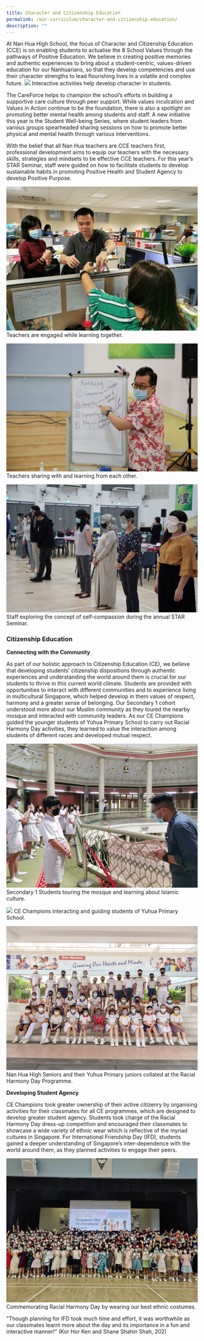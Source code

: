 ```yaml
---
title: Character and Citizenship Education
permalink: /our-curriculum/character-and-citizenship-education/
description: ""
---
```

At Nan Hua High School, the focus of Character and Citizenship Education (CCE) is on enabling students to actualise the 8 School Values through the pathways of Positive Education. We believe in creating positive memories and authentic experiences to bring about a student-centric, values-driven education for our Nanhuarians, so that they develop competencies and use their character strengths to lead flourishing lives in a volatile and complex future.
![](/images/Interactive%20activities%20help%20develop%20character%20in%20students.jpg)
Interactive activities help develop character in students. 

The CareForce helps to champion the school’s efforts in building a supportive care culture through peer support. While values inculcation and Values in Action continue to be the foundation, there is also a spotlight on promoting better mental health among students and staff. A new initiative this year is the Student Well-being Series, where student leaders from various groups spearheaded sharing sessions on how to promote better physical and mental health through various interventions.

With the belief that all Nan Hua teachers are CCE teachers first, professional development aims to equip our teachers with the necessary skills, strategies and mindsets to be effective CCE teachers. For this year’s STAR Seminar, staff were guided on how to facilitate students to develop sustainable habits in promoting Positive Health and Student Agency to develop Positive Purpose.

![](/images/Teachers%20are%20engaged%20while%20learning%20together.jpg)
Teachers are engaged while learning together.

![](/images/Teachers%20sharing%20with%20and%20learning%20from%20each%20other.jpg)
Teachers sharing with and learning from each other. 

![](/images/Staff%20exploring%20the%20concept%20of%20self-compassion%20during%20the%20annual%20STAR%20Seminar.jpg)
Staff exploring the concept of self-compassion during the annual STAR Seminar. 

### **Citizenship Education**

**Connecting with the Community**

As part of our holistic approach to Citizenship Education (CE), we believe that developing students’ citizenship dispositions through authentic experiences and understanding the world around them is crucial for our students to thrive in this current world climate. Students are provided with opportunities to interact with different communities and to experience living in multicultural Singapore, which helped develop in them values of respect, harmony and a greater sense of belonging. Our Secondary 1 cohort understood more about our Muslim community as they toured the nearby mosque and interacted with community leaders. As our CE Champions guided the younger students of Yuhua Primary School to carry out Racial Harmony Day activities, they learned to value the interaction among students of different races and developed mutual respect.

![](/images/Our%20Secondary%201%20Students%20touring%20the%20mosque%20and%20learning%20about%20Islamic%20culture.jpg)
Secondary 1 Students touring the mosque and learning about Islamic culture.

![](/images/CE%20Champions%20interacting%20and%20guiding%20students%20of%20Yuhua%20Primary%20School.jpg)
CE Champions interacting and guiding students of Yuhua Primary School.

![](/images/Nan%20Hua%20High%20seniors%20and%20their%20Yuhua%20Primary%20juniors%20who%20collaborated%20at%20the%20RHD%20Programme.jpg)
Nan Hua High Seniors and their Yuhua Primary juniors collated at the Racial Harmony Day Programme. 


**Developing Student Agency** 

CE Champions took greater ownership of their active citizenry by organising activities for their classmates for all CE programmes, which are designed to develop greater student agency. Students took charge of the Racial Harmony Day dress-up competition and encouraged their classmates to showcase a wide variety of ethnic wear which is reflective of the myriad cultures in Singapore. For International Friendship Day (IFD), students gained a deeper understanding of Singapore’s inter-dependence with the world around them, as they planned activities to engage their peers. 

![](/images/Commemorating%20Racial%20Harmony%20Day%20by%20wearing%20our%20best%20ethnic%20costumes.jpg)
Commemorating Racial Harmony Day by wearing our best ethnic costumes.
  

"Though planning for IFD took much time and effort, it was worthwhile as our classmates learnt more about the day and its importance in a fun and interactive manner!" (Kor Hor Ken and Shane Shahin Shah, 202)

